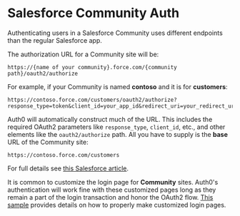 # Salesforce Community Auth

Authenticating users in a Salesforce Community uses different endpoints than the regular Salesforce app.

The authorization URL for a Community site will be:

	https://{name of your community}.force.com/{community path}/oauth2/authorize

For example, if your Community is named __contoso__ and it is for __customers__:

	https://contoso.force.com/customers/oauth2/authorize?response_type=token&client_id=your_app_id&redirect_uri=your_redirect_uri

Auth0 will automatically construct much of the URL. This includes the required OAuth2 parameters like `response_type`, `client_id`, etc., and other elements like the `oauth2/authorize` path. All you have to supply is the __base__ URL of the Community site:

	https://contoso.force.com/customers

For full details see [this Salesforce article](http://www.salesforce.com/us/developer/docs/chatterapi/Content/quickstart_communities.htm).

It is common to customize the login page for __Community__ sites. Auth0's authentication will work fine with these customized pages long as they remain a part of the login transaction and honor the OAuth2 flow. [This sample](https://github.com/salesforceidentity/basic-custom-login) provides details on how to properly make customized login pages.
